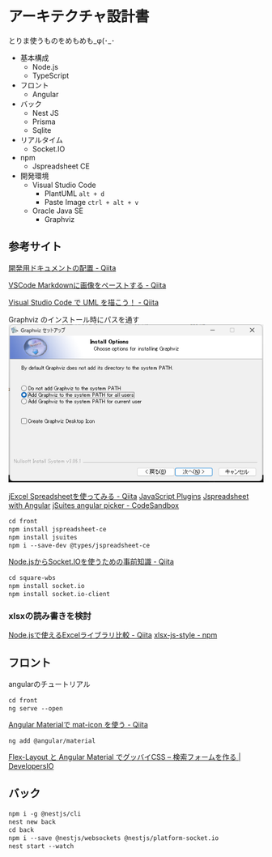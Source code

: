 # アーキテクチャ設計書

とりま使うものをめもめも_φ(･_･

- 基本構成
  - Node.js
  - TypeScript
- フロント
  - Angular
- バック
  - Nest JS
  - Prisma
  - Sqlite
- リアルタイム
  - Socket.IO
- npm
  - Jspreadsheet CE
- 開発環境
  - Visual Studio Code
    - PlantUML `alt + d`
    - Paste Image `ctrl + alt + v`
  - Oracle Java SE
    - Graphviz

## 参考サイト

[開発用ドキュメントの配置 - Qiita](https://qiita.com/hakaicode/items/f4ad5fc45233d24e7961)

[VSCode Markdownに画像をペーストする - Qiita](https://qiita.com/P-man_Brown/items/31a0f1cc8d108b2d88f6#:~:text=Paste%20Image%20%E3%81%AE%E5%88%A9%E7%94%A8%E6%96%B9%E6%B3%95%E3%81%A8%E8%A8%AD%E5%AE%9A&text=%E4%BD%BF%E3%81%84%E6%96%B9%E3%81%AF%E9%9D%9E%E5%B8%B8%E3%81%AB%E7%B0%A1%E5%8D%98,%E7%94%BB%E5%83%8F%E3%82%82%E4%BF%9D%E5%AD%98%E3%81%95%E3%82%8C%E3%81%BE%E3%81%99%E3%80%82)

[Visual Studio Code で UML を描こう！ - Qiita](https://qiita.com/couzie/items/9dedb834c5aff09ea7b2)

Graphviz のインストール時にパスを通す
![Graphviz インストール時](./image2220221105-144256.png)

[jExcel Spreadsheetを使ってみる - Qiita](https://qiita.com/t-iguchi/items/689b85ff163e0a321f1d)
[JavaScript Plugins](https://jsuites.net/v4/)
[Jspreadsheet with Angular](https://bossanova.uk/jspreadsheet/v4/examples/angular)
[jSuites angular picker - CodeSandbox](https://codesandbox.io/s/jsuites-angular-picker-zqluh)

```shell
cd front
npm install jspreadsheet-ce
npm install jsuites
npm i --save-dev @types/jspreadsheet-ce
```

[Node.jsからSocket.IOを使うための事前知識 - Qiita](https://qiita.com/ij_spitz/items/2c66d501f29bff3830f7)

```shell
cd square-wbs
npm install socket.io
npm install socket.io-client
```

### xlsxの読み書きを検討

[Node.jsで使えるExcelライブラリ比較 - Qiita](https://qiita.com/nakahara-d/items/2506f90ce8081445b509)
[xlsx-js-style - npm](https://www.npmjs.com/package/xlsx-js-style)

## フロント

angularのチュートリアル

```shell
cd front
ng serve --open
```

[Angular Materialで mat-icon を使う - Qiita](https://qiita.com/blajir/items/9540556d7467044ef751)

```shell
ng add @angular/material
```

[Flex-Layout と Angular Material でグッバイCSS – 検索フォームを作る | DevelopersIO](https://dev.classmethod.jp/articles/flex-layout-angular-material-goodbye-css/)

## バック

```shell
npm i -g @nestjs/cli
nest new back
cd back
npm i --save @nestjs/websockets @nestjs/platform-socket.io
nest start --watch
```
